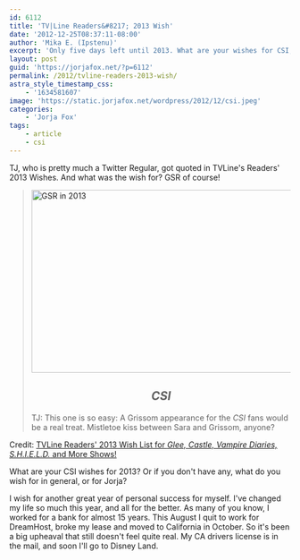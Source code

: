 ```yaml
---
id: 6112
title: 'TV|Line Readers&#8217; 2013 Wish'
date: '2012-12-25T08:37:11-08:00'
author: 'Mika E. (Ipstenu)'
excerpt: 'Only five days left until 2013. What are your wishes for CSI, or anything Jorja related? We know what TJ wished for.'
layout: post
guid: 'https://jorjafox.net/?p=6112'
permalink: /2012/tvline-readers-2013-wish/
astra_style_timestamp_css:
    - '1634581607'
image: 'https://static.jorjafox.net/wordpress/2012/12/csi.jpeg'
categories:
    - 'Jorja Fox'
tags:
    - article
    - csi
---
```


TJ, who is pretty much a Twitter Regular, got quoted in TVLine's Readers' 2013 Wishes. And what was the wish for? GSR of course!
<blockquote><a href="//static.jorjafox.net/wordpress/2012/12/csi.jpeg"><img class="aligncenter size-full wp-image-6113" alt="GSR in 2013" src="//static.jorjafox.net/wordpress/2012/12/csi.jpeg" width="490" height="327" /></a>
<h2 style="text-align: center;"><b><i>CSI</i></b></h2>
TJ: This one is so easy: A Grissom appearance for the <i>CSI</i> fans would be a real treat. Mistletoe kiss between Sara and Grissom, anyone?</blockquote>
Credit: <a href="http://tvline.com/2012/12/25/tvline-readers-2013-tv-wish-list-glee-castle-bones-vampire-diaries-shie/#391111-8-csi">TVLine Readers' 2013 Wish List for <i>Glee, Castle, Vampire Diaries, S.H.I.E.L.D.</i> and More Shows!</a>

What are your CSI wishes for 2013? Or if you don't have any, what do you wish for in general, or for Jorja?

I wish for another great year of personal success for myself. I've changed my life so much this year, and all for the better. As many of you know, I worked for a bank for almost 15 years. This August I quit to work for DreamHost, broke my lease and moved to California in October. So it's been a big upheaval that still doesn't feel quite real. My CA drivers license is in the mail, and soon I'll go to Disney Land.